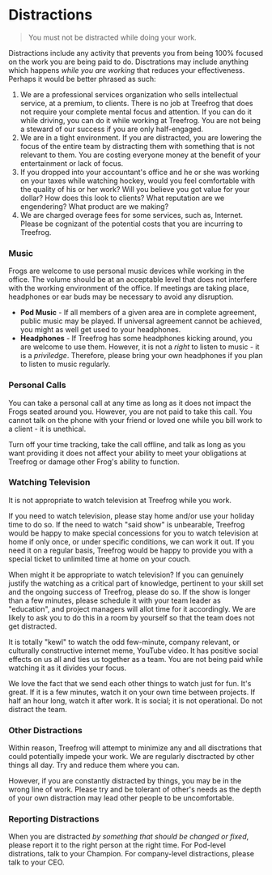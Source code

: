 # Distractions

> You must not be distracted while doing your work.

Distractions include any activity that prevents you from being 100% focused on the work you are being paid to do. Disctrations may include anything which happens *while you are working* that reduces your effectiveness. Perhaps it would be better phrased as such:

1. We are a professional services organization who sells intellectual service, at a premium, to clients. There is no job at Treefrog that does not require your complete mental focus and attention. If you can do it while driving, you can do it while working at Treefrog. You are not being a steward of our success if you are only half-engaged.
2. We are in a tight environment. If you are distracted, you are lowering the focus of the entire team by distracting them with something that is not relevant to them. You are costing everyone money at the benefit of your entertainment or lack of focus.
3. If you dropped into your accountant's office and he or she was working on your taxes while watching hockey, would you feel comfortable with the quality of his or her work? Will you believe you got value for your dollar? How does this look to clients? What reputation are we engendering? What product are we making?
4. We are charged overage fees for some services, such as, Internet. Please be cognizant of the potential costs that you are incurring to Treefrog.

### Music

Frogs are welcome to use personal music devices while working in the office. The volume should be at an acceptable level that does not interfere with the working environment of the office. If meetings are taking place, headphones or ear buds may be necessary to avoid any disruption.

- **Pod Music** - If all members of a given area are in complete agreement, public music may be played. If universal agreement cannot be achieved, you might as well get used to your headphones.
- **Headphones** - If Treefrog has some headphones kicking around, you are welcome to use them. However, it is not a *right* to listen to music - it is a *priviledge*. Therefore, please bring your own headphones if you plan to listen to music regularly.

### Personal Calls

You can take a personal call at any time as long as it does not impact the Frogs seated around you. However, you are not paid to take this call. You cannot talk on the phone with your friend or loved one while you bill work to a client - it is unethical.

Turn off your time tracking, take the call offline, and talk as long as you want providing it does not affect your ability to meet your obligations at Treefrog or damage other Frog's ability to function.

### Watching Television

It is not appropriate to watch television at Treefrog while you work.

If you need to watch television, please stay home and/or use your holiday time to do so. If the need to watch "said show" is unbearable, Treefrog would be happy to make special concessions for you to watch television at home if only once, or under specific conditions, we can work it out. If you need it on a regular basis, Treefrog would be happy to provide you with a special ticket to unlimited time at home on your couch.

When might it be appropriate to watch television? If you can genuinely justify the watching as a critical part of knowledge, pertinent to your skill set and the ongoing success of Treefrog, please do so. If the show is longer than a few minutes, please schedule it with your team leader as "education", and project managers will allot time for it accordingly. We are likely to ask you to do this in a room by yourself so that the team does not get distracted. 

It is totally "kewl" to watch the odd few-minute, company relevant, or culturally constructive internet meme, YouTube video. It has positive social effects on us all and ties us together as a team. You are not being paid while watching it as it divides your focus.

We love the fact that we send each other things to watch just for fun. It's great. If it is a few minutes, watch it on your own time between projects. If half an hour long, watch it after work. It is social; it is not operational. Do not distract the team.

### Other Distractions

Within reason, Treefrog will attempt to minimize any and all disctrations that could potentially impede your work. We are regularly disctracted by other things all day. Try and reduce them where you can.

However, if you are constantly distracted by things, you may be in the wrong line of work. Please try and be tolerant of other's needs as the depth of your own distraction may lead other people to be uncomfortable.

### Reporting Distractions

When you are distracted *by something that should be changed or fixed*, please report it to the right person at the right time. For Pod-level distrations, talk to your Champion. For company-level distractions, please talk to your CEO.

